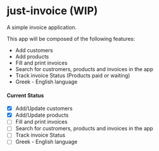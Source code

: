 # just-invoice (WIP)
A simple invoice application.

This app will be composed of the following features:
- Add customers
- Add products
- Fill and print invoices
- Search for custromers, products and invoices in the app
- Track invoice Status (Products paid or waiting)
- Greek - English language

#### Current Status
- [x] Add/Update customers
- [x] Add/Update products
- [ ] Fill and print invoices
- [ ] Search for custromers, products and invoices in the app
- [ ] Track invoice Status
- [ ] Greek - English language
